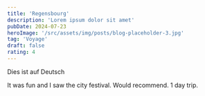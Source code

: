 ```yaml
---
title: 'Regensbourg'
description: 'Lorem ipsum dolor sit amet'
pubDate: 2024-07-23
heroImage: '/src/assets/img/posts/blog-placeholder-3.jpg'
tag: 'Voyage'
draft: false
rating: 4
---
```


Dies ist auf Deutsch

It was fun and I saw the city festival. Would recommend. 1 day trip.
